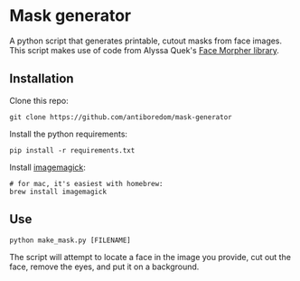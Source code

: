 # Mask generator

A python script that generates printable, cutout masks from face images. This script makes use of code from Alyssa Quek's [Face Morpher library](https://github.com/alyssaq/face_morpher).

## Installation

Clone this repo:

```
git clone https://github.com/antiboredom/mask-generator
```

Install the python requirements:

```
pip install -r requirements.txt
```

Install [imagemagick](https://www.imagemagick.org/script/index.php):

```
# for mac, it's easiest with homebrew:
brew install imagemagick
```

## Use

```
python make_mask.py [FILENAME]
```

The script will attempt to locate a face in the image you provide, cut out the face, remove the eyes, and put it on a background.

